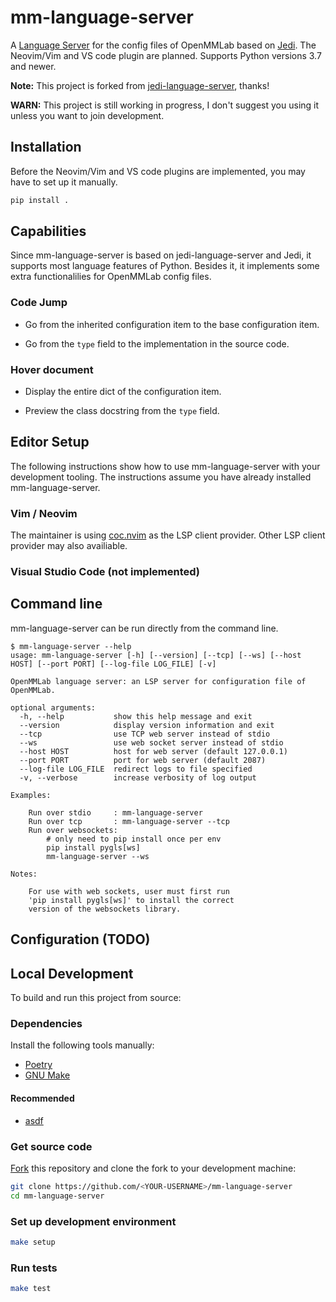# mm-language-server

A [Language Server](https://microsoft.github.io/language-server-protocol/) for the config files of OpenMMLab
based on [Jedi](https://jedi.readthedocs.io/en/latest/). The Neovim/Vim and VS code plugin are planned.
Supports Python versions 3.7 and newer.

**Note:** This project is forked from [jedi-language-server](https://github.com/pappasam/jedi-language-server), thanks!

**WARN:** This project is still working in progress, I don't suggest you using it unless you want to join
development.

## Installation

Before the Neovim/Vim and VS code plugins are implemented, you may have to set up it manually.

```bash
pip install .
```

## Capabilities

Since mm-language-server is based on jedi-language-server and Jedi, it supports most language features of
Python. Besides it, it implements some extra functionalilies for OpenMMLab config files.

### Code Jump

- Go from the inherited configuration item to the base configuration item.

- Go from the `type` field to the implementation in the source code.

### Hover document

- Display the entire dict of the configuration item.

- Preview the class docstring from the `type` field.

## Editor Setup

The following instructions show how to use mm-language-server with your development tooling. The instructions assume you have already installed mm-language-server.

### Vim / Neovim

The maintainer is using [coc.nvim](https://github.com/neoclide/coc.nvim) as the LSP client provider. Other LSP
client provider may also availiable.

### Visual Studio Code (not implemented)

## Command line

mm-language-server can be run directly from the command line.

```console
$ mm-language-server --help
usage: mm-language-server [-h] [--version] [--tcp] [--ws] [--host HOST] [--port PORT] [--log-file LOG_FILE] [-v]

OpenMMLab language server: an LSP server for configuration file of OpenMMLab.

optional arguments:
  -h, --help           show this help message and exit
  --version            display version information and exit
  --tcp                use TCP web server instead of stdio
  --ws                 use web socket server instead of stdio
  --host HOST          host for web server (default 127.0.0.1)
  --port PORT          port for web server (default 2087)
  --log-file LOG_FILE  redirect logs to file specified
  -v, --verbose        increase verbosity of log output

Examples:

    Run over stdio     : mm-language-server
    Run over tcp       : mm-language-server --tcp
    Run over websockets:
        # only need to pip install once per env
        pip install pygls[ws]
        mm-language-server --ws

Notes:

    For use with web sockets, user must first run
    'pip install pygls[ws]' to install the correct
    version of the websockets library.
```

## Configuration (TODO)


## Local Development

To build and run this project from source:

### Dependencies

Install the following tools manually:

- [Poetry](https://github.com/sdispater/poetry#installation)
- [GNU Make](https://www.gnu.org/software/make/)

#### Recommended

- [asdf](https://github.com/asdf-vm/asdf)

### Get source code

[Fork](https://help.github.com/en/github/getting-started-with-github/fork-a-repo) this repository and clone the fork to your development machine:

```bash
git clone https://github.com/<YOUR-USERNAME>/mm-language-server
cd mm-language-server
```

### Set up development environment

```bash
make setup
```

### Run tests

```bash
make test
```

